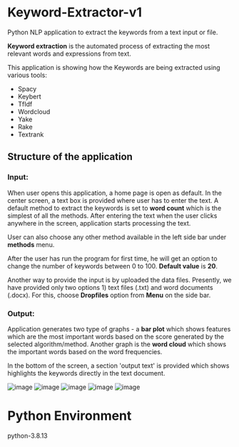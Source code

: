 # Keyword-Extractor-v1
Python NLP application to extract the keywords from a text input or file.

**Keyword extraction** is the automated process of extracting the most relevant words and expressions from text.

This application is showing how the Keywords are being extracted using various tools:

- Spacy
- Keybert
- TfIdf
- Wordcloud
- Yake
- Rake
- Textrank

## Structure of the application
### Input:
When user opens this application, a home page is open as default. In the center screen, a text box is provided where user has to enter the text. A default method to extract the keywords is set to **word count** which is the simplest of all the methods. After entering the text when the user clicks anywhere in the screen, application starts processing the text. 

User can also choose any other method available in the left side bar under **methods** menu.

After the user has run the program for first time, he will get an option to change the number of keywords between 0 to 100. **Default value** is **20**.

Another way to provide the input is by uploaded the data files. Presently, we have provided only two options 1) text files (.txt) and word documents (.docx). For this, choose **Dropfiles** option from **Menu** on the side bar.

### Output:

Application generates two type of graphs - a **bar plot** which shows features which are the most important words based on the score generated by the selected algorithm/method.
Another graph is the **word cloud** which shows the important words based on the word frequencies.

In the bottom of the screen, a section 'output text' is provided which shows highlights the keywords directly in the text document.

![image](https://user-images.githubusercontent.com/93132125/176247675-ad2e09c6-7927-4d40-8fb2-07fbf82f6c0b.png)
![image](https://user-images.githubusercontent.com/93132125/176247773-1ef47ff2-0ac8-4d92-b073-fccd08d1d577.png)
![image](https://user-images.githubusercontent.com/93132125/176247829-9f92465e-3760-4b01-a1ec-8cc41f7726b4.png)
![image](https://user-images.githubusercontent.com/93132125/176247941-0b66b85a-d4e9-445d-aaa5-919fb5951a17.png)
![image](https://user-images.githubusercontent.com/93132125/176248134-62f4224e-6135-437a-b39f-2f138edf95aa.png)


# Python Environment
python-3.8.13
